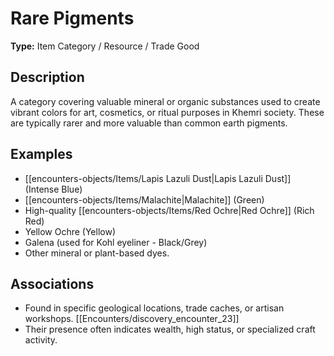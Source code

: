 # Rare Pigments

**Type:** Item Category / Resource / Trade Good

## Description
A category covering valuable mineral or organic substances used to create vibrant colors for art, cosmetics, or ritual purposes in Khemri society. These are typically rarer and more valuable than common earth pigments.

## Examples
*   [[encounters-objects/Items/Lapis Lazuli Dust|Lapis Lazuli Dust]] (Intense Blue)
*   [[encounters-objects/Items/Malachite|Malachite]] (Green)
*   High-quality [[encounters-objects/Items/Red Ochre|Red Ochre]] (Rich Red)
*   Yellow Ochre (Yellow)
*   Galena (used for Kohl eyeliner - Black/Grey)
*   Other mineral or plant-based dyes.

## Associations
*   Found in specific geological locations, trade caches, or artisan workshops. [[Encounters/discovery_encounter_23]]
*   Their presence often indicates wealth, high status, or specialized craft activity. 